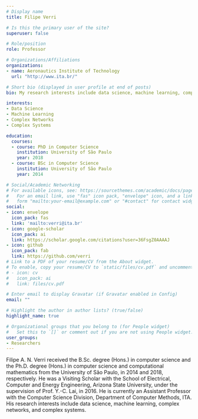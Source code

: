 ```yaml
---
# Display name
title: Filipe Verri

# Is this the primary user of the site?
superuser: false

# Role/position
role: Professor

# Organizations/Affiliations
organizations:
- name: Aeronautics Institute of Technology
  url: "http://www.ita.br/"

# Short bio (displayed in user profile at end of posts)
bio: My research interests include data science, machine learning, complex networks, and complex systems.

interests:
- Data Science
- Machine Learning
- Complex Networks
- Complex Systems

education:
  courses:
  - course: PhD in Computer Science
    institution: University of São Paulo
    year: 2018
  - course: BSc in Computer Science
    institution: University of São Paulo
    year: 2014

# Social/Academic Networking
# For available icons, see: https://sourcethemes.com/academic/docs/page-builder/#icons
#   For an email link, use "fas" icon pack, "envelope" icon, and a link in the
#   form "mailto:your-email@example.com" or "#contact" for contact widget.
social:
- icon: envelope
  icon_pack: fas
  link: 'mailto:verri@ita.br'
- icon: google-scholar
  icon_pack: ai
  link: https://scholar.google.com/citations?user=36FsgZ0AAAAJ
- icon: github
  icon_pack: fab
  link: https://github.com/verri
# Link to a PDF of your resume/CV from the About widget.
# To enable, copy your resume/CV to `static/files/cv.pdf` and uncomment the lines below.
# - icon: cv
#   icon_pack: ai
#   link: files/cv.pdf

# Enter email to display Gravatar (if Gravatar enabled in Config)
email: ""

# Highlight the author in author lists? (true/false)
highlight_name: true

# Organizational groups that you belong to (for People widget)
#   Set this to `[]` or comment out if you are not using People widget.
user_groups:
- Researchers
---
```


Filipe A. N. Verri received the B.Sc. degree (Hons.) in computer science
and the Ph.D. degree (Hons.) in computer science and computational mathematics
from the University of São Paulo, in 2014 and 2018, respectively. He was
a Visiting Scholar with the School of Electrical, Computer and Energy
Engineering, Arizona State University, under the supervision of Prof. Y.-C.
Lai, in 2016. He is currently an Assistant Professor with the Computer Science
Division, Department of Computer Methods, ITA. His research interests include
data science, machine learning, complex networks, and complex systems.
